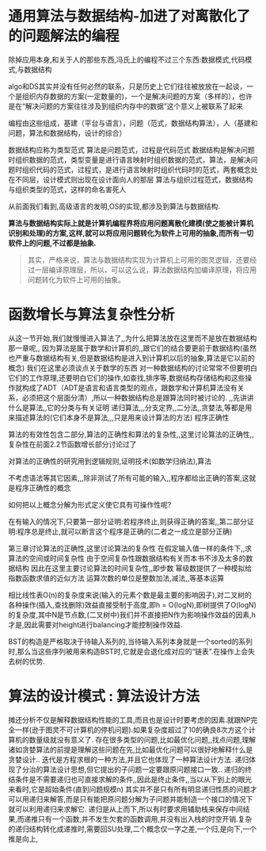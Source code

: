 ﻿通用算法与数据结构-加进了对离散化了的问题解法的编程
=============

除掉应用本身,和关于人的那些东西,冯氏上的编程不过三个东西:数据模式,代码模式,与数据结构

algo和DS其实并没有任何必然的联系，只是历史上它们往往被放放在一起谈，一个是组织内存数据的方案(一定数量的)，一个是解决问题的方案（多样的），也许是在“解决问题的方案往往涉及到组织内存中的数据”这个意义上被联系了起来 

编程由这些组成，基建（平台与语言），问题（范式，数据结构算法），人（基建和问题，算法和数据结构，设计的综合） 

数据结构应称为类型范式 
算法是问题范式，过程是代码范式
数据结构是解决问题时组织数据的范式，类型变量是进行语言映射时组织数据的范式，算法，是解决问题时组织代码的范式，过程式，是进行语言映射时组织代码时的范式，两套概念处在不同层，设计模式则出现在设计面向人的那层 
算法与组织过程范式，数据结构与组织类型的范式，这样的命名害死人 


从前面我们看到,高级语言的发明,OS的实现,都涉及到算法与数据结构.

**算法与数据结构实际上就是计算机编程界将应用问题离散化建模(使之能被计算机识别和处理)的方案,这样,就可以将应用问题转化为软件上可用的抽象,而所有一切软件上的问题,不过都是抽象.**
>其实，严格来说，算法与数据结构实现为计算机上可用的图灵逻辑，还要经过一层编译原理层，所以，可以这么说，算法数据结构加编译原理，将应用问题转化为软件上可用的抽象。



函数增长与算法复杂性分析
=============


从这一节开始,我们就慢慢进入算法了,,为什么把算法放在这里而不是放在数据结构那一章呢,, 因为算法是属于数学和计算机的,,跟它们的结合要更前于数据结构(虽然也严重与数据结构有关,但是数据结构是进入到计算机以后的抽象,算法是它以前的概念) 我们在这里必须谈点关于数学的东西 对一种数据结构的讨论常常不但要明白它们的工作原理,还要明白它们的操作,如查找,排序等,数据结构存储结构和这些操作就构成了ADT（ADT是语言和语言类型的观点，跟数学和计算机算法没有关系，必须把这个层面分清）,所以一种数据结构总是跟算法同时被讨论的. ,,先讲讲什么是算法,,它的分类与有关证明 递归算法,,,分支定界,,二分法,,贪婪法,等都是用来描述算法的(它们本身不是算法,,,只是用来设计算法的方法) 程序正确性

算法的有效性包含二部分,算法的正确性和算法的复杂性,,这里讨论算法的正确性,,复杂性在前面2.2节函数增长部分讨论过了

对算法的正确性的研究用到逻辑规则,证明技术(如数学归纳法),算法

不考虑语法等其它因素,,,除非测试了所有可能的输入,,程序都给出正确的答案,这就是程序正确性的概念

如何把以上概念分解为形式定义使它具有可操作性呢?

在有输入的情况下,只要第一部分证明:若程序终止,则获得正确的答案,,第二部分证明:程序总是终止,就可以断言这个程序是正确的(二者之一成立是部分正确)

第三章讨论算法的正确性,这里讨论算法的复杂性 在假定输入值一样的条件下,,求算法的空间或时间复杂性 由于空间复杂性跟数据结构有关而本书不涉及太多的数据结构 因此在这里主要讨论算法的时间复杂性,,即步数 幂级数提供了一种模拟给指数函数求值的近似方法 运算次数的单位是整数加法,减法,,等基本运算

相比线性表O(n)的复杂度来说(输入的元素个数是最主要的影响因子),对二叉树的各种操作(插入,查找删除)效益直接受制于高度,即h = O(logN),即树提供了O(logN)的复杂度,其中N是节点数,(二叉树中)我们并不直接把N作为影响操作效益的因素,h才是,因此需要对height进行balancing才能控制操作效益.

BST的构造是严格取决于待输入系列的,当待输入系列本身就是一个sorted的系列时,那么当这些序列被用来构造BST时,它就是会退化成对应的“链表”.在操作上会失去树的优势.

算法的设计模式 : 算法设计方法
=============

摊还分析不仅是解释数据结构性能的工具,而且也是设计时要考虑的因素.就跟NP完全一样(逊于图灵不可计算机的停机问题).如果复杂度超过了10的确良8次方这个计算机的数量级就没有意义了.
存在很多类型的问题,比如最优化问题,,找点问题,理解诸如贪婪算法的前提是理解这些问题在先,比如最优化问题可以很好地解释什么是贪婪设计..
迭代是方程求根的一种方法,并且它也体现了一种算法设计方法.
递归体现了分治的算法设计思想,但它提出的子问题一定要跟原问题接口一致.. 递归的终结条件是不需要递归也可直接求解的条件,,因此是终止条件,,当以从下到上的眼光来看时,它是超始条件(直到问题规模n)
其实并不是只有所有明显递归性质的问题才可以用递归来解答,而是只有能把原问题分解为子问题并能制造一个接口的情况下就可以利用递归来求解它.
递归是从上而下,所以有时要求用辅助栈来保存中间结果,而递推只有一个函数,并不发生欠套的函数调用,并没有出入栈的时空开销.复杂的递归结构转化成递推时,需要回SU处理,二个概念仅一字之差,一个归,是向下,一个推是向上,

